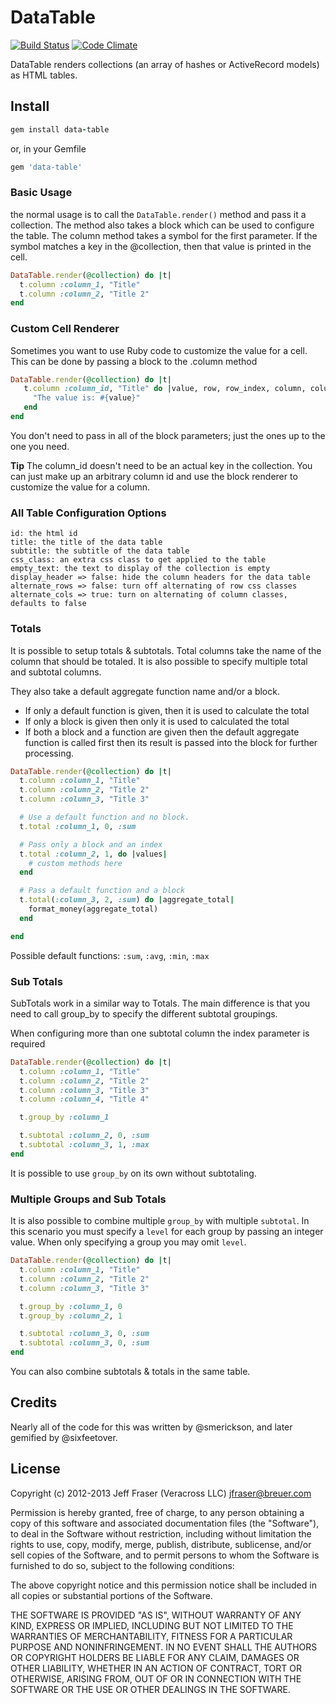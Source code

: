 # DataTable
[![Build Status](https://secure.travis-ci.org/veracross/data-table.svg)](http://travis-ci.org/veracross/data-table)
[![Code Climate](https://codeclimate.com/github/veracross/data-table.svg)](https://codeclimate.com/github/veracross/data-table)

DataTable renders collections (an array of hashes or ActiveRecord models) as HTML tables.

## Install
```ruby
gem install data-table
```

or, in your Gemfile

```ruby
gem 'data-table'
```

### Basic Usage

the normal usage is to call the `DataTable.render()` method and pass it a collection.  The method also takes a block which can be used to configure the table.  The column method takes a symbol for the first parameter.  If the symbol matches a key in the @collection, then that value is printed in the cell.

```ruby
DataTable.render(@collection) do |t|
  t.column :column_1, "Title"
  t.column :column_2, "Title 2"
end
```

### Custom Cell Renderer

Sometimes you want to use Ruby code to customize the value for a cell.  This can be done by passing a block to the .column method

```ruby
DataTable.render(@collection) do |t|
   t.column :column_id, "Title" do |value, row, row_index, column, column_index|
     "The value is: #{value}"
   end
end
```

You don't need to pass in all of the block parameters; just the ones up to the one you need.

**Tip** The column_id doesn't need to be an actual key in the collection.  You can just make up an arbitrary column id and use the block renderer to customize the value for a column.


### All Table Configuration Options

    id: the html id
    title: the title of the data table
    subtitle: the subtitle of the data table
    css_class: an extra css class to get applied to the table
    empty_text: the text to display of the collection is empty
    display_header => false: hide the column headers for the data table
    alternate_rows => false: turn off alternating of row css classes
    alternate_cols => true: turn on alternating of column classes, defaults to false

### Totals

It is possible to setup totals & subtotals. Total columns take the name of the column that should be totaled. It is also possible to specify multiple total and subtotal columns.

They also take a default aggregate function name and/or a block.
* If only a default function is given, then it is used to calculate the total
* If only a block is given then only it is used to calculated the total
* If both a block and a function are given then the default aggregate function is called first then its result is passed into the block for further processing.

```ruby
DataTable.render(@collection) do |t|
  t.column :column_1, "Title"
  t.column :column_2, "Title 2"
  t.column :column_3, "Title 3"

  # Use a default function and no block.
  t.total :column_1, 0, :sum

  # Pass only a block and an index
  t.total :column_2, 1, do |values|
    # custom methods here
  end

  # Pass a default function and a block
  t.total(:column_3, 2, :sum) do |aggregate_total|
    format_money(aggregate_total)
  end

end
```

Possible default functions: `:sum`, `:avg`, `:min`, `:max`


### Sub Totals

SubTotals work in a similar way to Totals.  The main difference is that you need to call group_by to specify the different subtotal groupings.

When configuring more than one subtotal column the index parameter is required

```ruby
DataTable.render(@collection) do |t|
  t.column :column_1, "Title"
  t.column :column_2, "Title 2"
  t.column :column_3, "Title 3"
  t.column :column_4, "Title 4"

  t.group_by :column_1

  t.subtotal :column_2, 0, :sum
  t.subtotal :column_3, 1, :max
end
```
It is possible to use `group_by` on its own without subtotaling.

### Multiple Groups and Sub Totals

It is also possible to combine multiple `group_by` with multiple `subtotal`. In this
scenario you must specify a `level` for each group by passing an integer value.
When only specifying a group you may omit `level`.

```ruby
DataTable.render(@collection) do |t|
  t.column :column_1, "Title"
  t.column :column_2, "Title 2"
  t.column :column_3, "Title 3"

  t.group_by :column_1, 0
  t.group_by :column_2, 1

  t.subtotal :column_3, 0, :sum
  t.subtotal :column_3, 0, :sum
end
```

You can also combine subtotals & totals in the same table.

## Credits
Nearly all of the code for this was written by @smerickson, and later gemified by @sixfeetover.

## License
Copyright (c) 2012-2013 Jeff Fraser (Veracross LLC) jfraser@breuer.com

Permission is hereby granted, free of charge, to any person obtaining a copy of this software and associated documentation files (the "Software"), to deal in the Software without restriction, including without limitation the rights to use, copy, modify, merge, publish, distribute, sublicense, and/or sell copies of the Software, and to permit persons to whom the Software is furnished to do so, subject to the following conditions:

The above copyright notice and this permission notice shall be included in all copies or substantial portions of the Software.

THE SOFTWARE IS PROVIDED "AS IS", WITHOUT WARRANTY OF ANY KIND, EXPRESS OR IMPLIED, INCLUDING BUT NOT LIMITED TO THE WARRANTIES OF MERCHANTABILITY, FITNESS FOR A PARTICULAR PURPOSE AND NONINFRINGEMENT. IN NO EVENT SHALL THE AUTHORS OR COPYRIGHT HOLDERS BE LIABLE FOR ANY CLAIM, DAMAGES OR OTHER LIABILITY, WHETHER IN AN ACTION OF CONTRACT, TORT OR OTHERWISE, ARISING FROM, OUT OF OR IN CONNECTION WITH THE SOFTWARE OR THE USE OR OTHER DEALINGS IN THE SOFTWARE.
